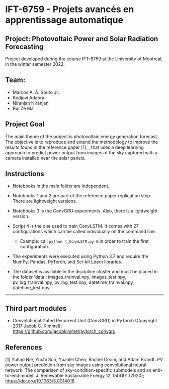 # IFT-6759 - Projets avancés en apprentissage automatique
## Project: Photovoltaic Power and Solar Radiation Forecasting

Project developed during the course IFT-6759 at the University of Montreal, in the winter semester 2022.

## Team:
* Marcos A. A. Souto Jr.
* Kodjovi Adabra
* Niranjan Niranjan
* Rui Ze Ma

## Project Goal

The main theme of the project is photovoltaic energy generation forecast. The objective is to reproduce and extend the methodology to improve the results found in the reference paper [1], , that uses a deep learning approach to predict power output from images of the sky captured with a camera installed near the solar panels.

## Instructions

* Notebooks in the main folder are independent.

* Notebooks 1 and 2 are part of the reference paper replication step. There are lightweight versions.

* Notebooks 3 is the ConvGRU experiments. Also, there is a lightweight version.

* Script 4 is the one used to train ConvLSTM. It comes with 27 configurations which can be called individually on the command line.
    * Example: call `python 4_ConvLSTM.py 0` in order to train the first configuration.

* The experiments were executed using Python 3.7 and require the NumPy, Pandas, PyTorch, and Sci-kit Learn libraries. 

* The dataset is available in the discipline cluster and must be placed in the folder 'data':
images_trainval.npy, images_test.npy, pv_log_trainval.npy, pv_log_test.npy, datetime_trainval.npy, datetime_test.npy.

---

## Third part modules

* Convolutional Gated Recurrent Unit (ConvGRU) in PyTorch (Copyright 2017 Jacob C. Kimmel): https://github.com/jacobkimmel/pytorch_convgru 

## References

[1] Yuhao Nie, Yuchi Sun,  Yuanlei Chen, Rachel Orsini, and  Adam Brandt. PV power output prediction from sky images using convolutional neural network: The comparison of sky-condition-specific submodels and an end-to-end model. J. Renewable Sustainable Energy 12, 046101 (2020); https://doi.org/10.1063/5.0014016.
